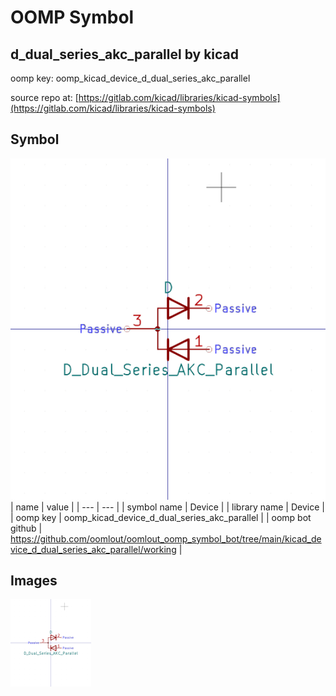 # OOMP Symbol  
## d_dual_series_akc_parallel  by kicad  
  
oomp key: oomp_kicad_device_d_dual_series_akc_parallel  
  
source repo at: [https://gitlab.com/kicad/libraries/kicad-symbols](https://gitlab.com/kicad/libraries/kicad-symbols)  
## Symbol  
  
[![working.png](working_600.png)](working.png)  
| name | value | 
| --- | --- | 
| symbol name | Device | 
| library name | Device | 
| oomp key | oomp_kicad_device_d_dual_series_akc_parallel | 
| oomp bot github | https://github.com/oomlout/oomlout_oomp_symbol_bot/tree/main/kicad_device_d_dual_series_akc_parallel/working | 
## Images  
  
[![working.png](working_140.png)](working.png)  
